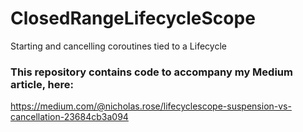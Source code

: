 # ClosedRangeLifecycleScope
Starting and cancelling coroutines tied to a Lifecycle

### This repository contains code to accompany my Medium article, here:

https://medium.com/@nicholas.rose/lifecyclescope-suspension-vs-cancellation-23684cb3a094

